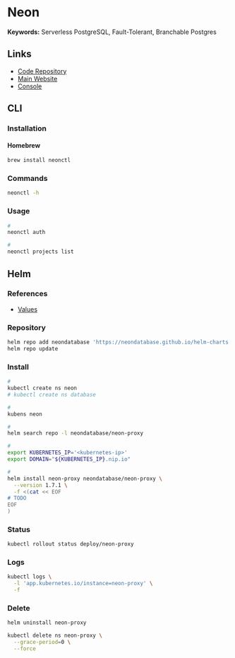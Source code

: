 # Neon

<!--
https://github.com/neondatabase/preview-branches-with-vercel
-->

**Keywords:** Serverless PostgreSQL, Fault-Tolerant, Branchable Postgres

## Links

- [Code Repository](https://github.com/neondatabase/neon)
- [Main Website](https://neon.tech)
- [Console](https://console.neon.tech)

## CLI

### Installation

#### Homebrew

```sh
brew install neonctl
```

### Commands

```sh
neonctl -h
```

### Usage

```sh
#
neonctl auth

#
neonctl projects list
```

<!-- psql -h pg.neon.tech -->

## Helm

### References

- [Values](https://github.com/neondatabase/helm-charts/tree/main/charts/neon-proxy#values)

<!--
https://github.com/neondatabase/helm-charts/tree/main/charts/neon-pg-sni-router
https://github.com/neondatabase/helm-charts/tree/main/charts/neon-storage-broker
-->

### Repository

```sh
helm repo add neondatabase 'https://neondatabase.github.io/helm-charts'
helm repo update
```

### Install

```sh
#
kubectl create ns neon
# kubectl create ns database

#
kubens neon

#
helm search repo -l neondatabase/neon-proxy

#
export KUBERNETES_IP='<kubernetes-ip>'
export DOMAIN="${KUBERNETES_IP}.nip.io"

#
helm install neon-proxy neondatabase/neon-proxy \
  --version 1.7.1 \
  -f <(cat << EOF
# TODO
EOF
)
```

<!--
kubectl port-forward \
  --address 0.0.0.0 \
  svc/monitoring-neon-proxy \
  8080:80
-->

### Status

```sh
kubectl rollout status deploy/neon-proxy
```

### Logs

```sh
kubectl logs \
  -l 'app.kubernetes.io/instance=neon-proxy' \
  -f
```

### Delete

```sh
helm uninstall neon-proxy

kubectl delete ns neon-proxy \
  --grace-period=0 \
  --force
```
